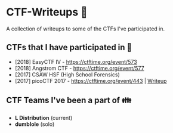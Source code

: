 # CTF-Writeups :checkered_flag:
A collection of writeups to some of the CTFs I've participated in.

## **CTFs that I have participated in :raising_hand:**
* [2018] EasyCTF IV - https://ctftime.org/event/573
* [2018] Angstrom CTF - https://ctftime.org/event/577
* [2017] CSAW HSF (High School Forensics)
* [2017] picoCTF 2017 - https://ctftime.org/event/443 | [Writeup](https://github.com/dumblole/CTF-Writeups/tree/master/picoCTF-2017#picoctf-2017 "picoCTF2017")


## **CTF Teams I've been a part of :family:**
* **L Distribution** (current)
* **dumblole** (solo)
